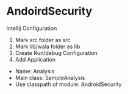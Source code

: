 # AndoirdSecurity

Intellij Configuration
1. Mark src folder as src
2. Mark lib/wala folder as lib 
3. Create Run/debug Configuration 
4. Add Application 
- Name: Analysis 
- Main class: SampleAnalysis
- Use classpath of module: AndroidSecurity
